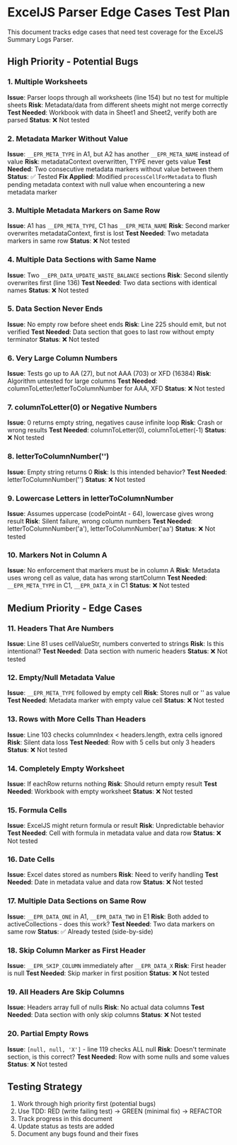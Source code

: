 # ExcelJS Parser Edge Cases Test Plan

This document tracks edge cases that need test coverage for the ExcelJS Summary Logs Parser.

## High Priority - Potential Bugs

### 1. Multiple Worksheets

**Issue**: Parser loops through all worksheets (line 154) but no test for multiple sheets
**Risk**: Metadata/data from different sheets might not merge correctly
**Test Needed**: Workbook with data in Sheet1 and Sheet2, verify both are parsed
**Status**: ❌ Not tested

### 2. Metadata Marker Without Value

**Issue**: `__EPR_META_TYPE` in A1, but A2 has another `__EPR_META_NAME` instead of value
**Risk**: metadataContext overwritten, TYPE never gets value
**Test Needed**: Two consecutive metadata markers without value between them
**Status**: ✅ Tested
**Fix Applied**: Modified `processCellForMetadata` to flush pending metadata context with null value when encountering a new metadata marker

### 3. Multiple Metadata Markers on Same Row

**Issue**: A1 has `__EPR_META_TYPE`, C1 has `__EPR_META_NAME`
**Risk**: Second marker overwrites metadataContext, first is lost
**Test Needed**: Two metadata markers in same row
**Status**: ❌ Not tested

### 4. Multiple Data Sections with Same Name

**Issue**: Two `__EPR_DATA_UPDATE_WASTE_BALANCE` sections
**Risk**: Second silently overwrites first (line 136)
**Test Needed**: Two data sections with identical names
**Status**: ❌ Not tested

### 5. Data Section Never Ends

**Issue**: No empty row before sheet ends
**Risk**: Line 225 should emit, but not verified
**Test Needed**: Data section that goes to last row without empty terminator
**Status**: ❌ Not tested

### 6. Very Large Column Numbers

**Issue**: Tests go up to AA (27), but not AAA (703) or XFD (16384)
**Risk**: Algorithm untested for large columns
**Test Needed**: columnToLetter/letterToColumnNumber for AAA, XFD
**Status**: ❌ Not tested

### 7. columnToLetter(0) or Negative Numbers

**Issue**: 0 returns empty string, negatives cause infinite loop
**Risk**: Crash or wrong results
**Test Needed**: columnToLetter(0), columnToLetter(-1)
**Status**: ❌ Not tested

### 8. letterToColumnNumber('')

**Issue**: Empty string returns 0
**Risk**: Is this intended behavior?
**Test Needed**: letterToColumnNumber('')
**Status**: ❌ Not tested

### 9. Lowercase Letters in letterToColumnNumber

**Issue**: Assumes uppercase (codePointAt - 64), lowercase gives wrong result
**Risk**: Silent failure, wrong column numbers
**Test Needed**: letterToColumnNumber('a'), letterToColumnNumber('aa')
**Status**: ❌ Not tested

### 10. Markers Not in Column A

**Issue**: No enforcement that markers must be in column A
**Risk**: Metadata uses wrong cell as value, data has wrong startColumn
**Test Needed**: `__EPR_META_TYPE` in C1, `__EPR_DATA_X` in C1
**Status**: ❌ Not tested

## Medium Priority - Edge Cases

### 11. Headers That Are Numbers

**Issue**: Line 81 uses cellValueStr, numbers converted to strings
**Risk**: Is this intentional?
**Test Needed**: Data section with numeric headers
**Status**: ❌ Not tested

### 12. Empty/Null Metadata Value

**Issue**: `__EPR_META_TYPE` followed by empty cell
**Risk**: Stores null or '' as value
**Test Needed**: Metadata marker with empty value cell
**Status**: ❌ Not tested

### 13. Rows with More Cells Than Headers

**Issue**: Line 103 checks columnIndex < headers.length, extra cells ignored
**Risk**: Silent data loss
**Test Needed**: Row with 5 cells but only 3 headers
**Status**: ❌ Not tested

### 14. Completely Empty Worksheet

**Issue**: If eachRow returns nothing
**Risk**: Should return empty result
**Test Needed**: Workbook with empty worksheet
**Status**: ❌ Not tested

### 15. Formula Cells

**Issue**: ExcelJS might return formula or result
**Risk**: Unpredictable behavior
**Test Needed**: Cell with formula in metadata value and data row
**Status**: ❌ Not tested

### 16. Date Cells

**Issue**: Excel dates stored as numbers
**Risk**: Need to verify handling
**Test Needed**: Date in metadata value and data row
**Status**: ❌ Not tested

### 17. Multiple Data Sections on Same Row

**Issue**: `__EPR_DATA_ONE` in A1, `__EPR_DATA_TWO` in E1
**Risk**: Both added to activeCollections - does this work?
**Test Needed**: Two data markers on same row
**Status**: ✅ Already tested (side-by-side)

### 18. Skip Column Marker as First Header

**Issue**: `__EPR_SKIP_COLUMN` immediately after `__EPR_DATA_X`
**Risk**: First header is null
**Test Needed**: Skip marker in first position
**Status**: ❌ Not tested

### 19. All Headers Are Skip Columns

**Issue**: Headers array full of nulls
**Risk**: No actual data columns
**Test Needed**: Data section with only skip columns
**Status**: ❌ Not tested

### 20. Partial Empty Rows

**Issue**: `[null, null, 'X']` - line 119 checks ALL null
**Risk**: Doesn't terminate section, is this correct?
**Test Needed**: Row with some nulls and some values
**Status**: ❌ Not tested

## Testing Strategy

1. Work through high priority first (potential bugs)
2. Use TDD: RED (write failing test) → GREEN (minimal fix) → REFACTOR
3. Track progress in this document
4. Update status as tests are added
5. Document any bugs found and their fixes
